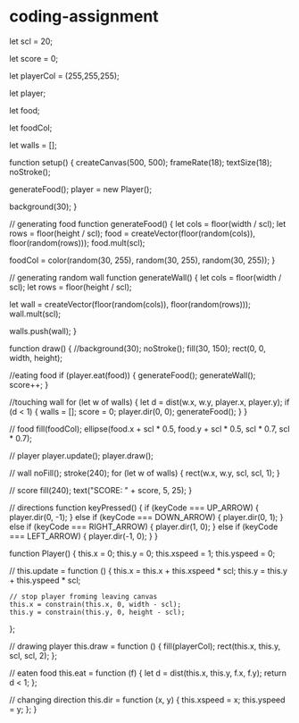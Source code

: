 # coding-assignment
let scl = 20;

let score = 0;

let playerCol = (255,255,255);

let player;

let food;

let foodCol;

let walls = [];

function setup() {
  createCanvas(500, 500);
  frameRate(18);
  textSize(18);
  noStroke();

  generateFood();
  player = new Player();

  background(30);
}

// generating food
function generateFood() {
  let cols = floor(width / scl);
  let rows = floor(height / scl);
  food = createVector(floor(random(cols)), floor(random(rows)));
  food.mult(scl);

  foodCol = color(random(30, 255), random(30, 255), random(30, 255));
}

// generating random wall
function generateWall() {
  let cols = floor(width / scl);
  let rows = floor(height / scl);

  let wall = createVector(floor(random(cols)), floor(random(rows)));
  wall.mult(scl);

  walls.push(wall);
}

function draw() {
  //background(30);
  noStroke();
  fill(30, 150);
  rect(0, 0, width, height);

  //eating food
  if (player.eat(food)) {
    generateFood();
    generateWall();
    score++;
  }

  //touching wall
  for (let w of walls) {
    let d = dist(w.x, w.y, player.x, player.y);
    if (d < 1) {
      walls = [];
      score = 0;
      player.dir(0, 0);
      generateFood();
    }
  }

  // food
  fill(foodCol);
  ellipse(food.x + scl * 0.5, food.y + scl * 0.5, scl * 0.7, scl * 0.7);

  // player
  player.update();
  player.draw();

  // wall
  noFill();
  stroke(240);
  for (let w of walls) {
    rect(w.x, w.y, scl, scl, 1);
  }

  // score
  fill(240);
  text("SCORE: " + score, 5, 25);
}

// directions
function keyPressed() {
  if (keyCode === UP_ARROW) {
    player.dir(0, -1);
  } else if (keyCode === DOWN_ARROW) {
    player.dir(0, 1);
  } else if (keyCode === RIGHT_ARROW) {
    player.dir(1, 0);
  } else if (keyCode === LEFT_ARROW) {
    player.dir(-1, 0);
  }
}

function Player() {
  this.x = 0;
  this.y = 0;
  this.xspeed = 1;
  this.yspeed = 0;

  // 
  this.update = function () {
    this.x = this.x + this.xspeed * scl;
    this.y = this.y + this.yspeed * scl;

    // stop player froming leaving canvas
    this.x = constrain(this.x, 0, width - scl);
    this.y = constrain(this.y, 0, height - scl);
  };

  // drawing player
  this.draw = function () {
    fill(playerCol);
    rect(this.x, this.y, scl, scl, 2);
  };

  // eaten food
  this.eat = function (f) {
    let d = dist(this.x, this.y, f.x, f.y);
    return d < 1;
  };

  // changing direction
  this.dir = function (x, y) {
    this.xspeed = x;
    this.yspeed = y;
  };
}
